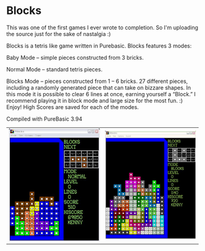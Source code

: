 Blocks
======

This was one of the first games I ever wrote to completion. So I'm uploading the source just for the sake of nastalgia :)

Blocks is a tetris like game written in Purebasic. Blocks features 3 modes:

Baby Mode – simple pieces constructed from 3 bricks.

Normal Mode – standard tetris pieces.

Blocks Mode – pieces constructed from 1 – 6 bricks. 27 different pieces, including a randomly generated piece that can take on bizzare shapes. In this mode it is possible to clear 6 lines at once, earning yourself a “Block.” I recommend playing it in block mode and large size for the most fun. :) Enjoy!
High Scores are saved for each of the modes.

Compiled with PureBasic 3.94

<table>
<tr>
    <td>
        <img src="/screenshots/screenshot.JPG" width="400px"/>
    </td>
    <td>
        <img src="/screenshots/screenshot4.JPG" width="400px"/>
    </td>
</tr>
</table>
